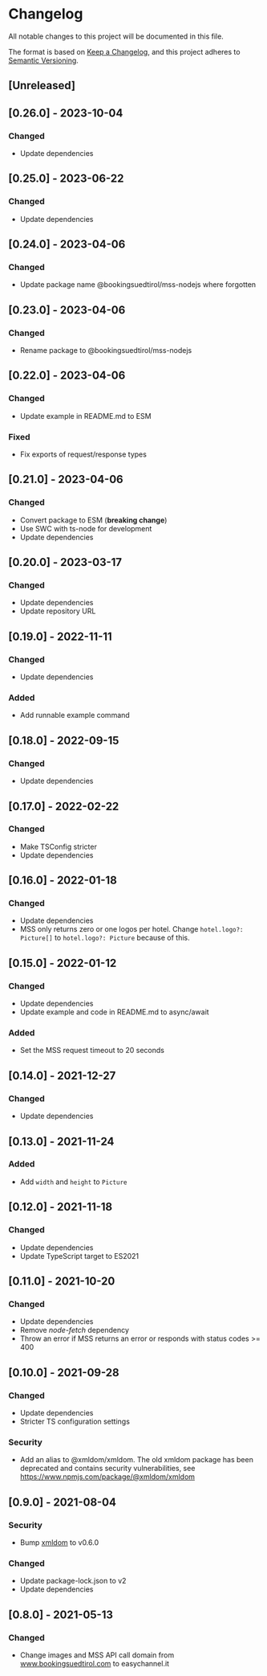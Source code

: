 # Changelog

All notable changes to this project will be documented in this file.

The format is based on [Keep a Changelog](https://keepachangelog.com/en/1.1.0/),
and this project adheres to [Semantic Versioning](https://semver.org/spec/v2.0.0.html).

## [Unreleased]

## [0.26.0] - 2023-10-04

### Changed

- Update dependencies

## [0.25.0] - 2023-06-22

### Changed

- Update dependencies

## [0.24.0] - 2023-04-06

### Changed

- Update package name @bookingsuedtirol/mss-nodejs where forgotten

## [0.23.0] - 2023-04-06

### Changed

- Rename package to @bookingsuedtirol/mss-nodejs

## [0.22.0] - 2023-04-06

### Changed

- Update example in README.md to ESM

### Fixed

- Fix exports of request/response types

## [0.21.0] - 2023-04-06

### Changed

- Convert package to ESM (**breaking change**)
- Use SWC with ts-node for development
- Update dependencies

## [0.20.0] - 2023-03-17

### Changed

- Update dependencies
- Update repository URL

## [0.19.0] - 2022-11-11

### Changed

- Update dependencies

### Added

- Add runnable example command

## [0.18.0] - 2022-09-15

### Changed

- Update dependencies

## [0.17.0] - 2022-02-22

### Changed

- Make TSConfig stricter
- Update dependencies

## [0.16.0] - 2022-01-18

### Changed

- Update dependencies
- MSS only returns zero or one logos per hotel. Change `hotel.logo?: Picture[]` to `hotel.logo?: Picture` because of this.

## [0.15.0] - 2022-01-12

### Changed

- Update dependencies
- Update example and code in README.md to async/await

### Added

- Set the MSS request timeout to 20 seconds

## [0.14.0] - 2021-12-27

### Changed

- Update dependencies

## [0.13.0] - 2021-11-24

### Added

- Add `width` and `height` to `Picture`

## [0.12.0] - 2021-11-18

### Changed

- Update dependencies
- Update TypeScript target to ES2021

## [0.11.0] - 2021-10-20

### Changed

- Update dependencies
- Remove _node-fetch_ dependency
- Throw an error if MSS returns an error or responds with status codes >= 400

## [0.10.0] - 2021-09-28

### Changed

- Update dependencies
- Stricter TS configuration settings

### Security

- Add an alias to @xmldom/xmldom. The old xmldom package has been deprecated and contains security vulnerabilities, see https://www.npmjs.com/package/@xmldom/xmldom

## [0.9.0] - 2021-08-04

### Security

- Bump [xmldom](https://www.npmjs.com/package/xmldom) to v0.6.0

### Changed

- Update package-lock.json to v2
- Update dependencies

## [0.8.0] - 2021-05-13

### Changed

- Change images and MSS API call domain from www.bookingsuedtirol.com to easychannel.it
